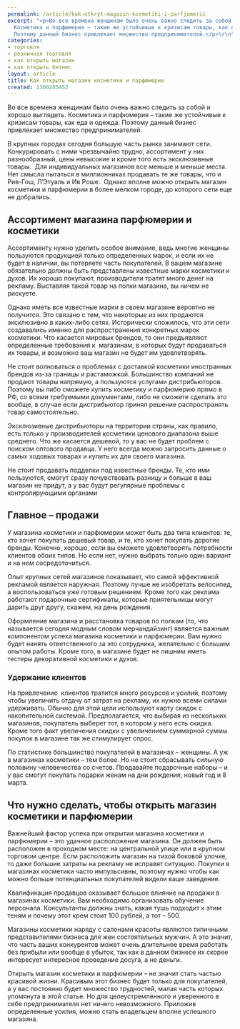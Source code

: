 ```yaml
---
permalink: /article/kak-otkryt-magazin-kosmetiki-i-parfjumerii
excerpt: "<p>Во все времена женщинам было очень важно следить за собой и хорошо выглядеть.
  Косметика и парфюмерия – такие же устойчивые к кризисам товары, как еда и одежда.
  Поэтому данный бизнес привлекает множество предпринимателей.</p>\r\n"
categories:
- торговля
- розничная торговля
- как открыть магазин
- как открыть бизнес
layout: article
title: Как открыть магазин косметики и парфюмерии
created: 1300285452
---
```

Во все времена женщинам было очень важно следить за собой и хорошо выглядеть. Косметика и парфюмерия – такие же устойчивые к кризисам товары, как еда и одежда. Поэтому данный бизнес привлекает множество предпринимателей.

В крупных городах сегодня большую часть рынка занимают сети. Конкурировать с ними чрезвычайно трудно, ассортимент у них разнообразный, цены невысокие и кроме того есть эксклюзивные товары.  Для индивидуальных магазинов все меньше и меньше места. Нет смысла пытаться в миллионниках продавать те же товары, что и Рив-Гош, Л’Этуаль и Ив Роше.  Однако вполне можно открыть магазин косметики и парфюмерии в более мелком городе, до которого сети еще не добрались.

## Ассортимент магазина парфюмерии и косметики ##

Ассортименту нужно уделить особое внимание, ведь многие женщины пользуются продукцией только определенных марок, и если их не будет в наличии, вы потеряете часть покупателей. В вашем магазине обязательно должны быть представлены известные марки косметики и духов. Их хорошо покупают, производители тратят много денег на рекламу. Выставляя такой товар на полки магазина, вы ничем не рискуете.

Однако иметь все известные марки в своем магазине вероятно не получится. Это связано с тем, что некоторые из них продаются эксклюзивно в каких-либо сетях. Исторически сложилось, что эти сети создавались именно для распространения конкретных марок косметики. Что касается мировых брендов, то они предъявляют определенные требования к  магазинам, в которых будут продаваться их товары, и возможно ваш магазин не будет им удовлетворять.

Не стоит волноваться о проблемах с доставкой косметики иностранных брендов из-за границы и растаможкой. Большинство компаний не продают товары напрямую, а пользуются услугами дистрибьюторов. Поэтому вы либо сможете купить косметику и парфюмерию прямо в РФ, со всеми требуемыми документами, либо не сможете сделать это вообще, в случае если дистрибьютор принял решение распространять товар самостоятельно.

Эксклюзивные дистрибьюторы на территории страны, как правило, есть только у производителей косметики ценового диапазона выше среднего. Что же касается дешевой, то у вас не будет проблем с поиском оптового продавца. У него всегда можно запросить данные о самых ходовых товарах и купить их для своего магазина.

Не стоит продавать подделки под известные бренды. Те, кто ими пользуются, смогут сразу почувствовать разницу и больше в ваш магазин не придут, а у вас будут регулярные проблемы с контролирующими органами

## Главное – продажи ##

У магазина косметики и парфюмерии может быть два типа клиентов: те, кто хочет покупать дешевый товар, и те, кто хочет покупать дорогие бренды. Конечно, хорошо, если вы сможете удовлетворять потребности клиентов обоих типов. Но если нет, нужно выбрать только один вариант и на нем сосредоточиться.

Опыт крупных сетей магазинов показывает, что самой эффективной рекламой является наружная. Поэтому лучше не изобретать велосипед, а воспользоваться уже готовым решением. Кроме того как реклама работают подарочные сертификаты, которые приятельницы могут дарить друг другу, скажем, на день рождения.

Оформление магазина и расстановка товаров по полкам (то, что называется сегодня модным словом мерчандайзинг) является важным компонентом успеха магазина косметики и парфюмерии. Вам нужно будет нанять ответственного за это сотрудника, желательно с большим опытом работы. Кроме того, в магазине будет не лишним иметь тестеры декоративной косметики и духов.

### Удержание клиентов ###

На привлечение  клиентов тратится много ресурсов и усилий, поэтому чтобы увеличить отдачу от затрат на рекламу, их нужно всеми силами удерживать. Обычно для этой цели используют карту скидок с накопительной системой. Предполагается, что выбирая из нескольких магазинов, покупатель выберет тот, в котором у него есть скидка. Кроме того факт увеличения скидки с увеличением суммарной суммы покупок в магазине так же стимулирует спрос.

По статистике большинство покупателей в магазинах – женщины. А уж в магазинах косметики – тем более. Но не стоит сбрасывать сильную половину человечества со счетов. Продавайте подарочные наборы – и у вас смогут покупать подарки женам на дни рождения, новый год и 8 марта.

## Что нужно сделать, чтобы открыть магазин косметики и парфюмерии ##

Важнейший фактор успеха при открытии магазина косметики и парфюмерии – это удачное расположение магазина. Он должен быть расположен в проходном месте: на центральной улице или в крупном торговом центре. Если расположить магазин на тихой боковой улочке, то даже большие затраты на рекламу не исправят ситуацию. Покупки в магазинах косметики часто импульсивны, поэтому нужно чтобы как можно больше потенциальных покупателей видели ваше заведение.

Квалификация продавцов оказывает большое влияние на продажи в магазинах косметики. Вам необходимо организовать обучение персонала. Консультанты должны знать, какая тушь подходит к этим теням и почему этот крем стоит 100 рублей, а тот – 500.

Магазины косметики наряду с салонами красоты являются типичными представителями бизнеса для жен состоятельных мужчин. А это значит, что часть ваших конкурентов может очень длительное время работать без прибыли или вообще в убыток, так как в данном бизнесе их скорее интересует интересное проведение досуга, а не деньги.

Открыть магазин косметики и парфюмерии – не значит стать частью красивой жизни. Красивым этот бизнес будет только для покупателей, а у вас постоянно будет множество трудностей, малая часть которых упомянута в этой статье. Но для целеустремленного и уверенного в себе предпринимателя нет ничего невозможного. Приложив определенные усилия, можно стать владельцем вполне успешного магазина.
